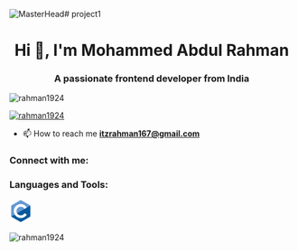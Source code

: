 <img src="https://user-images.githubusercontent.com/74038190/213910845-af37a709-8995-40d6-be59-724526e3c3d7.gif" alt="MasterHead" /># project1<h1 align="center">Hi 👋, I'm Mohammed Abdul Rahman</h1>
<h3 align="center">A passionate frontend developer from India</h3>

<p align="left"> <img src="https://komarev.com/ghpvc/?username=rahman1924&label=Profile%20views&color=0e75b6&style=flat" alt="rahman1924" /> </p>

<p align="left"> <a href="https://github.com/ryo-ma/github-profile-trophy"><img src="https://github-profile-trophy.vercel.app/?username=rahman1924" alt="rahman1924" /></a> </p>

- 📫 How to reach me **itzrahman167@gmail.com**

<h3 align="left">Connect with me:</h3>
<p align="left">
</p>

<h3 align="left">Languages and Tools:</h3>
<p align="left"> <a href="https://www.cprogramming.com/" target="_blank" rel="noreferrer"> <img src="https://raw.githubusercontent.com/devicons/devicon/master/icons/c/c-original.svg" alt="c" width="40" height="40"/> </a> </p>

<p><img align="center" src="https://github-readme-stats.vercel.app/api/top-langs?username=rahman1924&show_icons=true&locale=en&layout=compact" alt="rahman1924" /></p>
